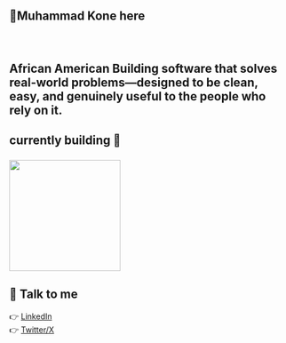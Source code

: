 <br clear="both">

<h2 align="left">🌊Muhammad Kone here</h2>

###

<br clear="both">

<h2 align="left">African American Building software that solves real-world problems—designed to be clean, easy, and genuinely useful to the people who rely on it.</h2>

###

<h2 align="left">currently building 📲</h2>

###

<img align="left" height="200" src="https://sigmawire.net/i/04/CdXNv0.png"  />

###

<div align="left">
</div>

###

<br clear="both">

<h2 align="left">💬 Talk to me</h2>

👉 [LinkedIn](https://www.linkedin.com/in/muhammad-kone-853a20357/)  
👉 [Twitter/X](https://x.com/ProgrammingProg)

###

